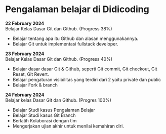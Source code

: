 # Pengalaman belajar di Didicoding

**22 February 2024**<br>
Belajar Kelas Dasar Git dan Github. (Progress 38%)
* Belajar tentang apa itu Github dan alasan menggunakannya.
* Belajar Git untuk implementasi fullstack developer.

**23 February 2024**<br>
Belajar Kelas Dasar Git dan Github. (Progress 40%)
* Belajar dasar dasar Git & Github, seperti Git commit, Git checkout, Git Reset, Git Revert.
* Belajar pengaturan visibilitas yang terdiri dari 2 yaitu private dan public
* Belajar Fork & branch

**24 February 2024**<br>
Belajar kelas Dasar Git dan Github. (Progres 100%)
* Belajar Studi kasus Pengalaman Belajar
* Belajar Studi kasus Git Branch
* Berlatih Kolaborasi dengan tim
* Mengerjakan ujian akhir untuk menilai kemahiran diri.
